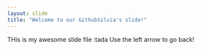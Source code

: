 ```yaml
---
layout: slide
title: "Welcome to our GithubSilvia's slide!"
---
```

THis is my awesome slide  file :tada
Use the left arrow to go back!
